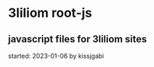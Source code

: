 3liliom root-js
===============
javascript files for 3liliom sites
----------------------------------

started: 2023-01-06
by kissjgabi
